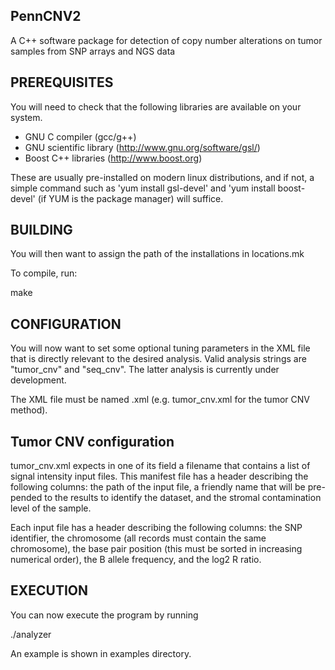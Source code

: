 PennCNV2
--------

A C++ software package for detection of copy number alterations on tumor samples from SNP arrays and NGS data

PREREQUISITES
-------------

You will need to check that the following libraries are available on your system.

- GNU C compiler (gcc/g++)
- GNU scientific library (http://www.gnu.org/software/gsl/)
- Boost C++ libraries (http://www.boost.org)

These are usually pre-installed on modern linux distributions, and if not, a simple command such as 'yum install gsl-devel' and 'yum install boost-devel' (if YUM is the package manager) will suffice.

BUILDING
--------

You will then want to assign the path of the installations in locations.mk

To compile, run:

make

CONFIGURATION
-------------

You will now want to set some optional tuning parameters in the XML file that is directly relevant to the desired analysis.  Valid analysis strings are "tumor_cnv" and "seq_cnv".  The latter analysis is currently under development.

The XML file must be named <analysis string>.xml (e.g. tumor_cnv.xml for the tumor CNV method).

Tumor CNV configuration
-----------------------

tumor_cnv.xml expects in one of its field a filename that contains a list of signal intensity input files.  This manifest file has a header describing the following columns: the path of the input file, a friendly name that will be pre-pended to the results to identify the dataset, and the stromal contamination level of the sample.

Each input file has a header describing the following columns: the SNP identifier, the chromosome (all records must contain the same chromosome), the base pair position (this must be sorted in increasing numerical order), the B allele frequency, and the log2 R ratio.

EXECUTION
---------

You can now execute the program by running

./analyzer <analysis string>

An example is shown in examples directory.
